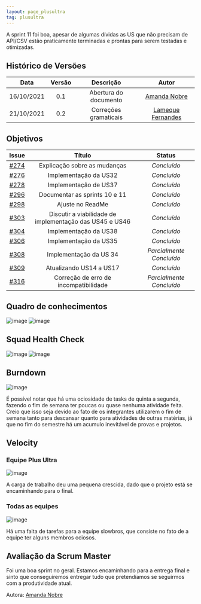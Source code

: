 ```yaml
---
layout: page_plusultra
tag: plusultra
---
```


A sprint 11 foi boa, apesar de algumas dívidas as US que não precisam de API/CSV estão praticamente terminadas e prontas para serem testadas e otimizadas.

## Histórico de Versões

| Data       | Versão | Descrição                      | Autor             |
| :--------: | :----: | :----------:                   | :---------------: |
| 16/10/2021 |  0.1   | Abertura do documento | [Amanda Nobre](https://github.com/AmandaNbr)|
| 21/10/2021 |  0.2   | Correções gramaticais | [Lameque Fernandes](https://github.com/LamequeFernandes)|

## Objetivos

|  Issue  |                   Título                  |              Status             | 
|:-------:|:-----------------------------------------:|:-------------------------------:|
| [#274](https://github.com/fga-eps-mds/2021-1-Bot/issues/274) | Explicação sobre as mudanças | _Concluído_ |
| [#276](https://github.com/fga-eps-mds/2021-1-Bot/issues/276) | Implementação da US32 | _Concluído_ |
| [#278](https://github.com/fga-eps-mds/2021-1-Bot/issues/278) | Implementação de US37 | _Concluído_ |
| [#296](https://github.com/fga-eps-mds/2021-1-Bot/issues/272) | Documentar as sprints 10 e 11 | _Concluído_ |
| [#298](https://github.com/fga-eps-mds/2021-1-Bot/issues/278) | Ajuste no ReadMe | _Concluído_ |
| [#303](https://github.com/fga-eps-mds/2021-1-Bot/issues/303) | Discutir a viabilidade de implementação das US45 e US46 | _Concluído_ |
| [#304](https://github.com/fga-eps-mds/2021-1-Bot/issues/304) | Implementação da US38 | _Concluído_ |
| [#306](https://github.com/fga-eps-mds/2021-1-Bot/issues/306) | Implementação da US35 | _Concluído_ |
| [#308](https://github.com/fga-eps-mds/2021-1-Bot/issues/308) | Implementação da US 34 | _Parcialmente Concluído_ |
| [#309](https://github.com/fga-eps-mds/2021-1-Bot/issues/309) | Atualizando US14 a US17 | _Concluído_ |
| [#316](https://github.com/fga-eps-mds/2021-1-Bot/issues/316) | Correção de erro de incompatibilidade | _Parcialmente Concluído_ |

## Quadro de conhecimentos

![image](https://user-images.githubusercontent.com/44625056/137602643-9a88986f-4eed-4347-b69c-fb3730e2adbe.png)
![image](https://user-images.githubusercontent.com/44625056/133852493-a062d35b-9892-4e88-a3c1-142637f31057.png)

## Squad Health Check

![image](https://user-images.githubusercontent.com/44625056/137602648-3471d675-a13b-48bd-8473-fc3587145598.png)
![image](https://user-images.githubusercontent.com/44625056/133852652-dc0871bb-ebc4-46d5-a851-0f81853e5c25.png)

## Burndown

![image](https://user-images.githubusercontent.com/44625056/137602668-f439c483-a09e-458c-a5dd-a7c501e7be37.png)

É possível notar que há uma ociosidade de tasks de quinta a segunda, fazendo o fim de semana ter poucas ou quase nenhuma atividade feita. Creio que isso seja devido ao fato de os integrantes utilizarem o fim de semana tanto para descansar quanto para atividades de outras matérias, já que no fim do semestre há um acumulo inevitável de provas e projetos. 

## Velocity 

### Equipe Plus Ultra

![image](https://user-images.githubusercontent.com/44625056/137602716-95779631-45d1-4e41-ac7f-d1d0c2b090f9.png)

A carga de trabalho deu uma pequena crescida, dado que o projeto está se encaminhando para o final.

### Todas as equipes

![image](https://user-images.githubusercontent.com/44625056/137602720-a24d6e63-538f-4032-b1e6-0a2c55f36043.png)

Há uma falta de tarefas para a equipe slowbros, que consiste no fato de a equipe ter alguns membros ociosos.

## Avaliação da Scrum Master

Foi uma boa sprint no geral. Estamos encaminhando para a entrega final e sinto que conseguiremos entregar tudo que pretendíamos se seguirmos com a produtividade atual.

Autora: [Amanda Nobre](https://github.com/AmandaNbr)